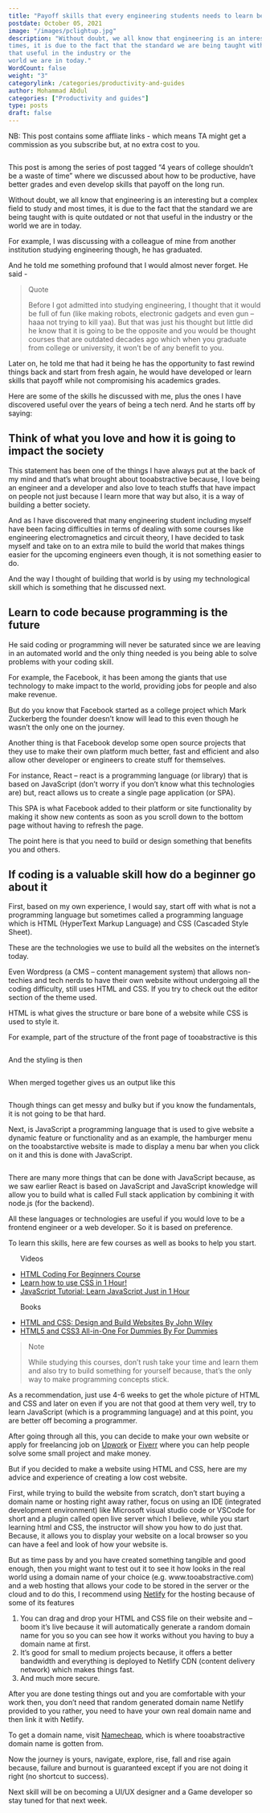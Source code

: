 ```yaml
---
title: "Payoff skills that every engineering students needs to learn before leaving college or University"
postdate: October 05, 2021
image: "/images/pclightup.jpg"
description: "Without doubt, we all know that engineering is an interesting but a complex field to study and most
times, it is due to the fact that the standard we are being taught with is quite outdated or not
that useful in the industry or the
world we are in today."
WordCount: false
weight: "3"
categorylink: /categories/productivity-and-guides
author: Mohammad Abdul
categories: ["Productivity and guides"]
type: posts
draft: false
---
```


<p class="description">
NB: This post contains some affliate links - which means TA might get a
commission as you subscribe but, at no extra cost to you.
</p>
<img loading="lazy" src="/images/payoff_2.jpg" alt="">
<div class="content">
<p>
This post is among the series of post tagged “4 years of college shouldn’t be a waste of time” where
we discussed about how to be productive, have better grades and even develop skills that payoff on
the long run.
</p>

<p>Without doubt, we all know that engineering is an interesting but a complex field to study and most
times, it is due to the fact that the standard we are being taught with is quite outdated or not
that useful in the industry or the 
world we are in today.</p>

<p>For example, I was discussing with a colleague of mine from another institution studying engineering
though, he has graduated. </p>

<p>And he told me something profound 
that I would almost never forget.
He said - </p>

<blockquote class="blockquote">
<p class="little-nugget">Quote</p>
<p class="quote-text">
Before I got admitted into studying engineering, I thought that it would be full of fun (like
making robots, electronic gadgets and even gun – haaa not trying to kill yaa). But that was just
his thought but little did he know that it is going to be the opposite and you would be thought
courses that are outdated decades ago which when you graduate from college or university, it
won’t be of any benefit to you.

</p>
</blockquote>

<p>Later on, he told me that had it being he has the opportunity to fast rewind things back and start
from fresh again, he would have developed or learn skills that payoff while not compromising his
academics grades.</p>

<p>Here are some of the skills he discussed with me, plus the ones I have discovered useful over the
years of being a tech nerd. And he starts off by 
saying: </p>

<h2>Think of what you love and how it is going to 
impact the society</h2>

<p>This statement has been one of the things I have always put at the back of my mind and that’s what
brought about tooabstractive because, I love being an engineer and a developer and also love to
teach stuffs that have impact on people not just because I learn more that way but also, it is a way
of building a better society.</p>

<p>And as I have discovered that many engineering student including myself have been facing difficulties in
terms of dealing with some courses like engineering electromagnetics and circuit theory, I have
decided to task myself and take on to an extra mile to build the world that makes things easier for
the upcoming engineers even though, 
it is not something easier to do.</p>

<p>And the way I thought of building that world is by using my technological skill which is something
that he discussed next.</p>

<h2>Learn to code because programming is the future</h2>

<p>He said coding or programming will never be saturated since we are leaving in an automated world and
the only thing needed is you being able to solve 
problems with your coding skill.</p>

<p>For example, the Facebook, it has been among the giants that use technology to make impact to the
world, providing jobs for people and also make revenue. </p>
<p>But do you know that Facebook started as a
college project which Mark Zuckerberg the founder doesn’t know will lead to this even though he
wasn’t the only one on the journey.</p>

<p>Another thing is that Facebook develop some open source projects that they use to make their own
platform much better, fast and efficient and also allow other developer or engineers to create stuff
for themselves.</p>

<p> For instance, React – react is a programming language (or library) that is based on JavaScript
(don’t worry if you don’t know what this technologies are) but, react allows us to create a single
page application (or SPA).</p>
<p> This SPA is what Facebook added to their platform or site functionality
by making it show new contents as soon as you scroll down to the bottom page without having to
refresh the page.</p>

<p>The point here is that you need to 
build or design something that benefits you and others.</p>

<h2>If coding is a valuable skill how do 
a beginner go about it </h2>

<p>First, based on my own experience, I would say, start off with what is not a programming language but
sometimes called a programming language which is HTML (HyperText Markup Language) and CSS (Cascaded
Style Sheet). </p>
<p> These are the technologies we use to build all the websites on the internet’s today.
</p>

<p>Even Wordpress (a CMS – content management system) that allows non-techies and tech nerds to have
their own website without undergoing all the coding difficulty, still uses HTML and CSS. If you try
to check out the editor section of the theme used.</p>

<p><span class="text-emphasis">HTML</span> is what gives 
the structure or bare bone of a website while 
<span class="text-emphasis">CSS</span>  is used to 
style it.</p>

<p>For example, part of the structure of the front page of 
tooabstractive is this</p>
<img loading="lazy" src="/images/tahtmlfrontpage.jpg" alt="">

<p>And the styling is then</p>
<img loading="lazy" src="/images/tacssfrontpage.jpg" alt="">

<p>When merged together gives us an 
output like this</p>
<img loading="lazy" src="/images/tafrontpage.jpg" alt="">
<p>Though things can get messy and bulky but if you know the fundamentals, it is not going to be that
hard.</p>

<p>Next, is <span class="text-emphasis">JavaScript</span> a programming language that is used to give website a dynamic feature or
functionality and as an example, the hamburger menu on the tooabstarctive website is made to display
a menu bar when you click on it and 
this is done with JavaScript.</p>
<img loading="lazy" src="/images/harbmenushow.jpg" alt="">
<p>There are many more things that can be done with JavaScript because, as we saw earlier React is based
on JavaScript and JavaScript knowledge will allow you to build what is called Full stack application
by combining it with node.js 
(for the backend).</p>

<p>All these languages or technologies are useful if you would love to be a frontend engineer or a web
developer. So it is based on 
preference.</p>

<p>To learn this skills, here are few 
courses as well as books to help 
you start.</p>

<ul class="ul-in-post">
<p><span class="text-emphasis">Videos</span></p>

<li><a class="links-to-others" href="https://shareasale.com/r.cfm?b=1719480&u=2984200&m=104000&urllink=&afftrack=">HTML Coding For Beginners Course</a></li>
<li>
<a class="links-to-others" href="https://shareasale.com/r.cfm?b=1719482&u=2984200&m=104000&urllink=&afftrack=">Learn how to use CSS in 1 Hour!</a>
</li>
<li>
<a class="links-to-others" href="https://shareasale.com/r.cfm?b=1719497&u=2984200&m=104000&urllink=&afftrack=">JavaScript Tutorial: Learn JavaScript Just in 1 Hour</a>
</li>
<p><span class="text-emphasis">Books</span></p>
<li><a class="links-to-others" href="https://amzn.to/3zCAaak">HTML and CSS: Design and Build Websites By John Wiley</a></li>
<li><a class="links-to-others" href="https://amzn.to/2XxanCV">HTML5 and CSS3 All-in-One For Dummies By For Dummies</a></li>

</ul>

<blockquote class="blockquote">
<p class="little-nugget">Note</p>
<p class="quote-text">
While studying this courses, don’t rush take your time and learn them and also try to build
something for yourself because, that’s the only way to make programming concepts stick.

</p>
</blockquote>

<p>As a recommendation, just use 4-6 weeks to get the whole picture of HTML and CSS and later on even if
you are not that good at them very well, try to learn JavaScript (which is a programming language)
and at this point, you are better off 
becoming a programmer.</p>

<p>After going through all this, you can decide to make your own website or apply for freelancing job on
<a class="links-to-others" href="https://www.upwork.com">Upwork</a> or <a class="links-to-others" href="https://www.fiverr.com">Fiverr</a> where you can help people solve some small project and make money.</p>

<p>But if you decided to make a website using HTML and CSS, here are my advice and experience of
creating a low cost website.</p>

<p>First, while trying to build the website from scratch, don’t start buying a domain name or hosting
right away rather, focus on using an IDE (integrated development environment) like Microsoft visual
studio code or VSCode for short and a plugin called open live server which I believe, while you
start learning html and CSS, the instructor will show you how to do just that. Because, it allows
you to display your website on a local browser so you can have a feel and look of how your website
is.</p>

<p>But as time pass by and you have created something tangible and good enough, then you might want to
test out it to see it how looks in the real world using a domain name of your choice (e.g.
www.tooabstractive.com) and a web hosting that allows your code to be stored in the server or the
cloud and to do this, I recommend using <a class="links-to-others" href="https://www.netlify.com">Netlify</a> for the hosting because of some of its features</p>

<ol>
<li>
You can drag and drop your HTML and CSS file on their website and – boom it’s live because it
will automatically generate a random domain name for you so you can see how it works without you
having to buy a domain name at first.
</li>
<li>
It’s good for small to medium projects because, it offers a better bandwidth and everything is
deployed to Netlify CDN (content delivery network) which makes things fast.
</li>
<li>
And much more secure.
</li>

</ol>

<p>
After you are done testing things out and you are comfortable with your work then, you don’t need
that random generated domain name Netlify provided to you rather, you need to have your own real
domain name and then link it with Netlify.
</p>

<!-- Here’s also a guide on how to do that. -->

<p>To get a domain name, visit <a class="links-to-others" href="https://www.dpbolvw.net/click-100490785-11426545">Namecheap</a>, which is where tooabstractive domain name is gotten from.</p>

<p>Now the journey is yours, navigate, explore, rise, fall and rise again because, failure and burnout
is guaranteed except if you are not doing it right (no shortcut to success).</p>

<p>Next skill will be on becoming a UI/UX designer and a Game developer so stay tuned for that next
week.</p>

</div>
